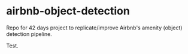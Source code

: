 # airbnb-object-detection
Repo for 42 days project to replicate/improve Airbnb's amenity (object) detection pipeline.

Test.